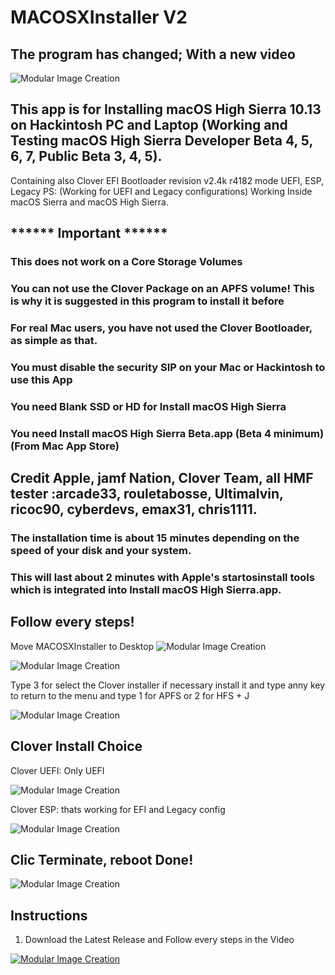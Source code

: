 # MACOSXInstaller V2
## The program has changed; With a new video
![Modular Image Creation](https://i11.servimg.com/u/f11/18/50/18/69/applet14.png)

## This app is for Installing macOS High Sierra 10.13 on Hackintosh PC and Laptop (Working and Testing macOS High Sierra Developer Beta 4, 5, 6, 7, Public Beta 3, 4, 5).
Containing also Clover EFI Bootloader revision v2.4k r4182 mode UEFI, ESP, Legacy 
PS: (Working for UEFI and Legacy configurations)
Working Inside macOS Sierra and macOS High Sierra.
## ****** Important ******
### This does not work on a Core Storage Volumes
### You can not use the Clover Package on an APFS volume! This is why it is suggested in this program to install it before

### For real Mac users, you have not used the Clover Bootloader, as simple as that.

### You must disable the security SIP on your Mac or Hackintosh to use this App

### You need Blank SSD or HD for Install macOS High Sierra

### You need Install macOS High Sierra Beta.app (Beta 4 minimum) (From Mac App Store)
 
## Credit Apple, jamf Nation, Clover Team, all HMF tester :arcade33, rouletabosse, Ultimalvin, ricoc90,  cyberdevs, emax31, chris1111.

### The installation time is about 15 minutes depending on the speed of your disk and your system.

### This will last about 2 minutes with Apple's startosinstall tools which is integrated into Install macOS High Sierra.app.

## Follow every steps!
Move MACOSXInstaller to Desktop
![Modular Image Creation](https://i11.servimg.com/u/f11/18/50/18/69/sans_t40.png)

![Modular Image Creation](https://i11.servimg.com/u/f11/18/50/18/69/captur82.png)

Type 3 for select the Clover installer if necessary install it and type anny key to return to the menu and type 1 for APFS or 2 for HFS + J

![Modular Image Creation](https://i11.servimg.com/u/f11/18/50/18/69/captur80.png)

## Clover Install Choice
Clover UEFI: Only UEFI

![Modular Image Creation](https://i11.servimg.com/u/f11/18/50/18/69/125.png)

Clover ESP: thats working for  EFI and Legacy config

![Modular Image Creation](https://i11.servimg.com/u/f11/18/50/18/69/211.png)

## Clic Terminate, reboot Done!
![Modular Image Creation](https://i11.servimg.com/u/f11/18/50/18/69/captur19.jpg)


## Instructions

1. Download the Latest Release and Follow every steps in the Video

[![Modular Image Creation](https://i11.servimg.com/u/f11/18/50/18/69/video_13.png)](https://www.youtube.com/watch?v=NtgAyZMpiBo&feature=youtu.be)

